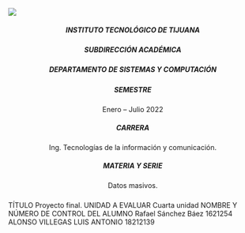 ![](https://encrypted-tbn0.gstatic.com/images?q=tbn:ANd9GcTyEeQKr8i8LV46EPfadUhj83K8z9xG37VHYA&usqp=CAU)
<center> <h5>INSTITUTO TECNOLÓGICO DE TIJUANA</h5> </center>
<center> <h5>SUBDIRECCIÓN ACADÉMICA</h5> </center>
<center> <h5>DEPARTAMENTO DE SISTEMAS Y COMPUTACIÓN</h5> </center>
<center> <h5>SEMESTRE</h5> </center>
<center> Enero – Julio 2022 </center>
<center> <h5>CARRERA</h5> </center>
<center> Ing. Tecnologías de la información y comunicación. </center>
<center> <h5>MATERIA Y SERIE</h5> </center>
<center> Datos masivos. </center>
<center> <h5></h5> </center>
<center> <h5></h5> </center>
<center> <h5></h5> </center>
<center> <h5></h5> </center>

TÍTULO
Proyecto final.
UNIDAD A EVALUAR
Cuarta unidad
NOMBRE Y NÚMERO DE CONTROL DEL ALUMNO
Rafael Sánchez Báez 1621254
ALONSO VILLEGAS LUIS ANTONIO 18212139
